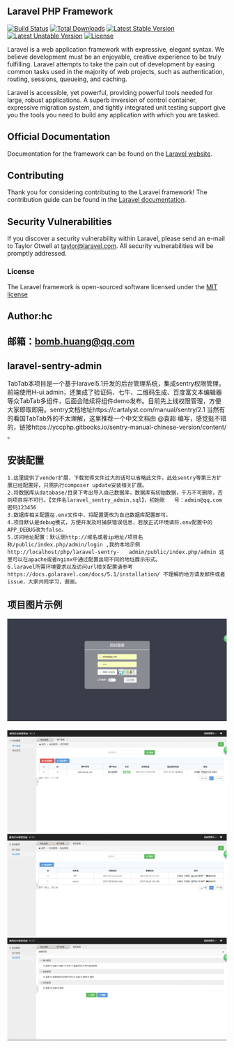 ## Laravel PHP Framework

[![Build Status](https://travis-ci.org/laravel/framework.svg)](https://travis-ci.org/laravel/framework)
[![Total Downloads](https://poser.pugx.org/laravel/framework/d/total.svg)](https://packagist.org/packages/laravel/framework)
[![Latest Stable Version](https://poser.pugx.org/laravel/framework/v/stable.svg)](https://packagist.org/packages/laravel/framework)
[![Latest Unstable Version](https://poser.pugx.org/laravel/framework/v/unstable.svg)](https://packagist.org/packages/laravel/framework)
[![License](https://poser.pugx.org/laravel/framework/license.svg)](https://packagist.org/packages/laravel/framework)

Laravel is a web application framework with expressive, elegant syntax. We believe development must be an enjoyable, creative experience to be truly fulfilling. Laravel attempts to take the pain out of development by easing common tasks used in the majority of web projects, such as authentication, routing, sessions, queueing, and caching.

Laravel is accessible, yet powerful, providing powerful tools needed for large, robust applications. A superb inversion of control container, expressive migration system, and tightly integrated unit testing support give you the tools you need to build any application with which you are tasked.

## Official Documentation

Documentation for the framework can be found on the [Laravel website](http://laravel.com/docs).

## Contributing

Thank you for considering contributing to the Laravel framework! The contribution guide can be found in the [Laravel documentation](http://laravel.com/docs/contributions).

## Security Vulnerabilities

If you discover a security vulnerability within Laravel, please send an e-mail to Taylor Otwell at taylor@laravel.com. All security vulnerabilities will be promptly addressed.

### License

The Laravel framework is open-sourced software licensed under the [MIT license](http://opensource.org/licenses/MIT)


## Author:hc
## 邮箱：bomb.huang@qq.com 

## laravel-sentry-admin
TabTab本项目是一个基于laravel5.1开发的后台管理系统，集成sentry权限管理，前端使用H-ui.admin，还集成了验证码、七牛、二维码生成、百度富文本编辑器等众TabTab多组件，后面会陆续将组件demo发布。目前先上线权限管理，方便大家即取即用。sentry文档地址https://cartalyst.com/manual/sentry/2.1 当然有的看国TabTab外的不太理解，这里推荐一个中文文档由 @袁超 编写，感觉挺不错的，链接https://yccphp.gitbooks.io/sentry-manual-chinese-version/content/ 。

## 安装配置
    1.这里提供了vender扩展，下载觉得文件过大的话可以省略此文件，此处sentry等第三方扩展已经配置好，只需执行composer update安装相关扩展。  
    2.将数据库从database/目录下考出导入自己数据库，数据库有初始数据，千万不可删除，否则项目将不可行。【文件名laravel_sentry_admin.sql】，初始账   号：admin@qq.com 密码123456  
    3.数据库相关配置在.env文件中，将配置更改为自己数据库配置即可。  
    4.项目默认是debug模式，方便开发及时捕获错误信息，若放正式环境请将.env配置中的APP_DEBUG改为false。  
    5.访问地址配置：默认是http://域名或者ip地址/项目名称/public/index.php/admin/login ,我的本地示例http://localhost/php/laravel-sentry-   admin/public/index.php/admin 这里可以在apache或者nginx中通过配置出现不同的地址展示形式。
    6.laravel所需环境要求以及访问url相关配置请参考https://docs.golaravel.com/docs/5.1/installation/ 不理解的地方请发邮件或者issue，大家共同学习，谢谢。

## 项目图片示例
![github](https://raw.githubusercontent.com/ugarden/laravel-sentry-admin/master/public/images/login.png "github")  
![github](https://raw.githubusercontent.com/ugarden/laravel-sentry-admin/master/public/images/user.png "github")  
![github](https://raw.githubusercontent.com/ugarden/laravel-sentry-admin/master/public/images/role.png "github")  
![github](https://raw.githubusercontent.com/ugarden/laravel-sentry-admin/master/public/images/permission.png "github")  
